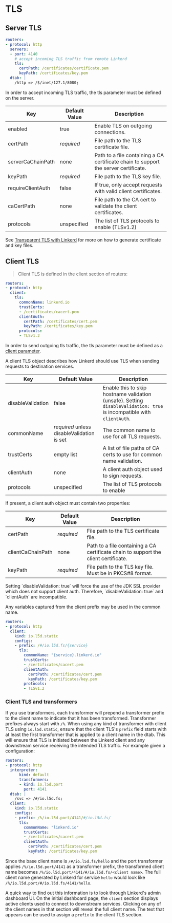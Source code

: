# TLS

## Server TLS

```yaml
routers:
- protocol: http
  servers:
  - port: 4140
    # accept incoming TLS traffic from remote Linkerd
    tls:
      certPath: /certificates/certificate.pem
      keyPath: /certificates/key.pem
  dtab: |
    /http => /$/inet/127.1/8080;
```

In order to accept incoming TLS traffic, the tls parameter must be defined on
the server.

Key | Default Value | Description
--- | ------------- | -----------
enabled | true | Enable TLS on outgoing connections.
certPath | _required_ | File path to the TLS certificate file.
serverCaChainPath | none | Path to a file containing a CA certificate chain to support the server certificate.
keyPath | _required_ | File path to the TLS key file.
requireClientAuth | false | If true, only accept requests with valid client certificates.
caCertPath | none | File path to the CA cert to validate the client certificates.
protocols | unspecified | The list of TLS protocols to enable (TLSv1.2)

See [Transparent TLS with Linkerd](https://blog.buoyant.io/2016/03/24/transparent-tls-with-linkerd/) for more on how to generate certificate
and key files.

## Client TLS

>Client TLS is defined in the client section of routers:

```yaml
routers:
- protocol: http
  client:
    tls:
      commonName: linkerd.io
      trustCerts:
      - /certificates/cacert.pem
      clientAuth:
        certPath: /certificates/cert.pem
        keyPath: /certificates/key.pem
      protocols:
      - TLSv1.2
```

In order to send outgoing tls traffic, the tls parameter must be defined as a
[client parameter](#client-parameters).

A client TLS object describes how Linkerd should use TLS when sending requests
to destination services.

Key               | Default Value                              | Description
----------------- | ------------------------------------------ | -----------
disableValidation | false                                      | Enable this to skip hostname validation (unsafe). Setting `disableValidation: true` is incompatible with `clientAuth`.
commonName        | _required_ unless disableValidation is set | The common name to use for all TLS requests.
trustCerts        | empty list                                 | A list of file paths of CA certs to use for common name validation.
clientAuth        | none                                       | A client auth object used to sign requests.
protocols         | unspecified                                | The list of TLS protocols to enable

If present, a client auth object must contain two properties:

Key               | Default Value | Description
------------------|---------------|-------------
certPath          | _required_    | File path to the TLS certificate file.
clientCaChainPath | none          | Path to a file containing a CA certificate chain to support the client certificate.
keyPath           | _required_    | File path to the TLS key file.  Must be in PKCS#8 format.

<aside class="warning">
Setting `disableValidation: true` will force the use of the JDK SSL provider which does not support client auth. Therefore, `disableValidation: true` and `clientAuth` are incompatible.
</aside>

Any variables captured from the client prefix may be used in the common name.

```yaml
routers:
- protocol: http
  client:
    kind: io.l5d.static
    configs:
    - prefix: /#/io.l5d.fs/{service}
      tls:
        commonName: "{service}.linkerd.io"
        trustCerts:
        - /certificates/cacert.pem
        clientAuth:
          certPath: /certificates/cert.pem
          keyPath: /certificates/key.pem
        protocols:
        - TLSv1.2          
```

### Client TLS and transformers
If you use transformers, each transformer will prepend a transformer prefix to the client name to 
indicate that it has been transformed.  Transformer prefixes always start with `/%`. 
When using any kind of transformer with client TLS using `io.l5d.static`, ensure that the client
TLS's `prefix` field starts with at least the first transformer that is applied to a client name in 
the dtab. This will ensure that TLS is initiated between the Linkerd client and any downstream 
service receiving the intended TLS traffic. For example given a configuration:

```yaml
routers:
- protocol: http
  interpreter:
      kind: default
      transformers:
      - kind: io.l5d.port
        port: 4141
  dtab: | 
    /svc => /#/io.l5d.fs;
  client:
    kind: io.l5d.static
    configs:
    - prefix: /%/io.l5d.port/4141/#/io.l5d.fs/
      tls:
        commonName: "linkerd.io"
        trustCerts:
        - /certificates/cacert.pem
        clientAuth:
          certPath: /certificates/cert.pem
          keyPath: /certificates/key.pem
```
Since the base client name is `/#/io.l5d.fs/hello` and the port transformer applies 
`/%/io.l5d.port/4141` as a transformer prefix, the transformed client name becomes 
`/%/io.l5d.port/4141/#/io.l5d.fs/<client name>`. The full client name generated by Linkerd for service 
`hello` would look like `/%/io.l5d.port/#/io.l5d.fs/4141/hello`.

A quick way to find out this information is to look through Linkerd's admin dashboard UI. On the 
initial dashboard page, the `client` section displays active clients used to connect to downstream 
services. Clicking on any of the client names in that section will reveal the full client name. 
The text that appears can be used to assign a `prefix` to the client TLS section. 
